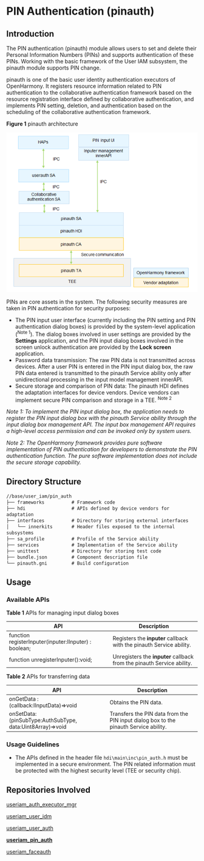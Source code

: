 # PIN Authentication (pinauth)



## Introduction

The PIN authentication (pinauth) module allows users to set and delete their Personal Information Numbers (PINs) and supports authentication of these PINs. Working with the basic framework of the User IAM subsystem, the pinauth module supports PIN change.

pinauth is one of the basic user identity authentication executors of OpenHarmony. It registers resource information related to PIN authentication to the collaborative authentication framework based on the resource registration interface defined by collaborative authentication, and implements PIN setting, deletion, and authentication based on the scheduling of the collaborative authentication framework.

**Figure 1** pinauth architecture

<img src="figures/pinauth_architecture.png" alt="pinauth_architecture" style="zoom:80%;" />



PINs are core assets in the system. The following security measures are taken in PIN authentication for security purposes:

- The PIN input user interface (currently including the PIN setting and PIN authentication dialog boxes) is provided by the system-level application (<sup>Note 1</sup>). The dialog boxes involved in user settings are provided by the **Settings** application, and the PIN input dialog boxes involved in the screen unlock authentication are provided by the **Lock screen** application.
- Password data transmission: The raw PIN data is not transmitted across devices. After a user PIN is entered in the PIN input dialog box, the raw PIN data entered is transmitted to the pinauth Service ability only after unidirectional processing in the input model management innerAPI.
- Secure storage and comparison of PIN data: The pinauth HDI defines the adaptation interfaces for device vendors. Device vendors can implement secure PIN comparison and storage in a TEE. <sup>Note 2</sup>

*Note 1: To implement the PIN input dialog box, the application needs to register the PIN input dialog box with the pinauth Service ability through the input dialog box management API. The input box management API requires a high-level access permission and can be invoked only by system users.*

*Note 2: The OpenHarmony framework provides pure software implementation of PIN authentication for developers to demonstrate the PIN authentication function. The pure software implementation does not include the secure storage capability.*

## Directory Structure

```undefined
//base/user_iam/pin_auth
├── frameworks			# Framework code
├── hdi					# APIs defined by device vendors for adaptation
├── interfaces			# Directory for storing external interfaces
│   └── innerkits		# Header files exposed to the internal subsystems
├── sa_profile			# Profile of the Service ability
├── services			# Implementation of the Service ability
├── unittest			# Directory for storing test code
├── bundle.json			# Component description file
└── pinauth.gni			# Build configuration
```


## Usage

### Available APIs

**Table 1** APIs for managing input dialog boxes

| API | Description                            |
| ------ | -------------------------------- |
| function registerInputer(inputer:IInputer) : boolean; | Registers the **inputer** callback with the pinauth Service ability.  |
| function unregisterInputer():void;                    | Unregisters the **inputer** callback from the pinauth Service ability.|

**Table 2** APIs for transferring data

| API| Description                      |
| ------ | -------------------------------- |
| onGetData : (callback:IInputData)=>void | Obtains the PIN data.|
| onSetData:(pinSubType:AuthSubType, data:Uint8Array)=>void | Transfers the PIN data from the PIN input dialog box to the pinauth Service ability.|

### Usage Guidelines

- The APIs defined in the header file ```hdi\main\inc\pin_auth.h``` must be implemented in a secure environment. The PIN related information must be protected with the highest security level (TEE or security chip).

## Repositories Involved

[useriam_auth_executor_mgr](https://gitee.com/openharmony-sig/useriam_coauth)

[useriam_user_idm](https://gitee.com/openharmony-sig/useriam_useridm)

[useriam_user_auth](https://gitee.com/openharmony-sig/useriam_userauth)

**[useriam_pin_auth](https://gitee.com/openharmony-sig/useriam_pinauth)**

[useriam_faceauth](https://gitee.com/openharmony/useriam_faceauth)
